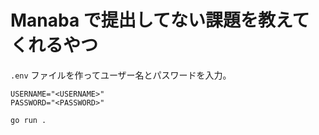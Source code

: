 # Manaba で提出してない課題を教えてくれるやつ

`.env` ファイルを作ってユーザー名とパスワードを入力。

```
USERNAME="<USERNAME>"
PASSWORD="<PASSWORD>"
```

```
go run .
```